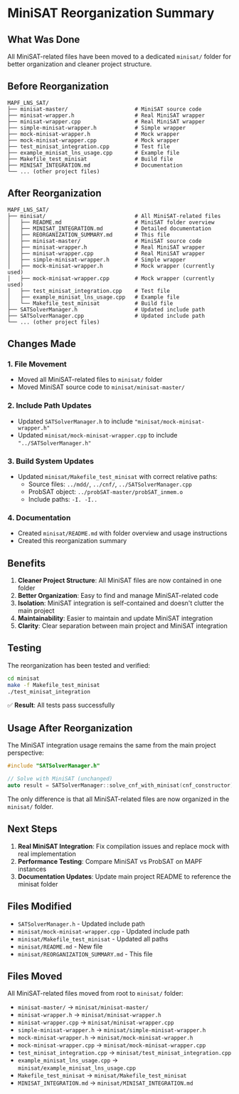 # MiniSAT Reorganization Summary

## What Was Done

All MiniSAT-related files have been moved to a dedicated `minisat/` folder for better organization and cleaner project structure.

## Before Reorganization

```
MAPF_LNS_SAT/
├── minisat-master/                     # MiniSAT source code
├── minisat-wrapper.h                   # Real MiniSAT wrapper
├── minisat-wrapper.cpp                 # Real MiniSAT wrapper
├── simple-minisat-wrapper.h            # Simple wrapper
├── mock-minisat-wrapper.h              # Mock wrapper
├── mock-minisat-wrapper.cpp            # Mock wrapper
├── test_minisat_integration.cpp        # Test file
├── example_minisat_lns_usage.cpp       # Example file
├── Makefile_test_minisat               # Build file
├── MINISAT_INTEGRATION.md              # Documentation
└── ... (other project files)
```

## After Reorganization

```
MAPF_LNS_SAT/
├── minisat/                            # All MiniSAT-related files
│   ├── README.md                       # MiniSAT folder overview
│   ├── MINISAT_INTEGRATION.md          # Detailed documentation
│   ├── REORGANIZATION_SUMMARY.md       # This file
│   ├── minisat-master/                 # MiniSAT source code
│   ├── minisat-wrapper.h               # Real MiniSAT wrapper
│   ├── minisat-wrapper.cpp             # Real MiniSAT wrapper
│   ├── simple-minisat-wrapper.h        # Simple wrapper
│   ├── mock-minisat-wrapper.h          # Mock wrapper (currently used)
│   ├── mock-minisat-wrapper.cpp        # Mock wrapper (currently used)
│   ├── test_minisat_integration.cpp    # Test file
│   ├── example_minisat_lns_usage.cpp   # Example file
│   └── Makefile_test_minisat           # Build file
├── SATSolverManager.h                  # Updated include path
├── SATSolverManager.cpp                # Updated include path
└── ... (other project files)
```

## Changes Made

### 1. File Movement
- Moved all MiniSAT-related files to `minisat/` folder
- Moved MiniSAT source code to `minisat/minisat-master/`

### 2. Include Path Updates
- Updated `SATSolverManager.h` to include `"minisat/mock-minisat-wrapper.h"`
- Updated `minisat/mock-minisat-wrapper.cpp` to include `"../SATSolverManager.h"`

### 3. Build System Updates
- Updated `minisat/Makefile_test_minisat` with correct relative paths:
  - Source files: `../mdd/`, `../cnf/`, `../SATSolverManager.cpp`
  - ProbSAT object: `../probSAT-master/probSAT_inmem.o`
  - Include paths: `-I. -I..`

### 4. Documentation
- Created `minisat/README.md` with folder overview and usage instructions
- Created this reorganization summary

## Benefits

1. **Cleaner Project Structure**: All MiniSAT files are now contained in one folder
2. **Better Organization**: Easy to find and manage MiniSAT-related code
3. **Isolation**: MiniSAT integration is self-contained and doesn't clutter the main project
4. **Maintainability**: Easier to maintain and update MiniSAT integration
5. **Clarity**: Clear separation between main project and MiniSAT integration

## Testing

The reorganization has been tested and verified:

```bash
cd minisat
make -f Makefile_test_minisat
./test_minisat_integration
```

✅ **Result**: All tests pass successfully

## Usage After Reorganization

The MiniSAT integration usage remains the same from the main project perspective:

```cpp
#include "SATSolverManager.h"

// Solve with MiniSAT (unchanged)
auto result = SATSolverManager::solve_cnf_with_minisat(cnf_constructor);
```

The only difference is that all MiniSAT-related files are now organized in the `minisat/` folder.

## Next Steps

1. **Real MiniSAT Integration**: Fix compilation issues and replace mock with real implementation
2. **Performance Testing**: Compare MiniSAT vs ProbSAT on MAPF instances
3. **Documentation Updates**: Update main project README to reference the minisat folder

## Files Modified

- `SATSolverManager.h` - Updated include path
- `minisat/mock-minisat-wrapper.cpp` - Updated include path
- `minisat/Makefile_test_minisat` - Updated all paths
- `minisat/README.md` - New file
- `minisat/REORGANIZATION_SUMMARY.md` - This file

## Files Moved

All MiniSAT-related files moved from root to `minisat/` folder:
- `minisat-master/` → `minisat/minisat-master/`
- `minisat-wrapper.h` → `minisat/minisat-wrapper.h`
- `minisat-wrapper.cpp` → `minisat/minisat-wrapper.cpp`
- `simple-minisat-wrapper.h` → `minisat/simple-minisat-wrapper.h`
- `mock-minisat-wrapper.h` → `minisat/mock-minisat-wrapper.h`
- `mock-minisat-wrapper.cpp` → `minisat/mock-minisat-wrapper.cpp`
- `test_minisat_integration.cpp` → `minisat/test_minisat_integration.cpp`
- `example_minisat_lns_usage.cpp` → `minisat/example_minisat_lns_usage.cpp`
- `Makefile_test_minisat` → `minisat/Makefile_test_minisat`
- `MINISAT_INTEGRATION.md` → `minisat/MINISAT_INTEGRATION.md` 